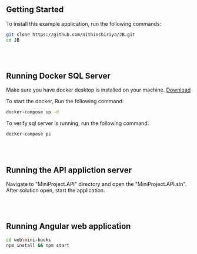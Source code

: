 ## Getting Started
To install this example application, run the following commands:

```bash
git clone https://github.com/nithinshiriya/JB.git
cd JB
```
<br><br>

## Running Docker SQL Server

Make sure you have docker desktop is installed on your machine. [Download](https://docs.docker.com/get-docker/)

To start the docker, Run the following command:

```bash
docker-compose up -d
```

To verify sql server is running, run the following command:

```bash
docker-compose ps
```
<br><br>

## Running the API appliction server
Navigate to "MiniProject.API" directory and open the "MiniProject.API.sln".
After solution open, start the application. 

<br><br>
## Running Angular web application

```bash
cd web\mini-books
npm install && npm start
```